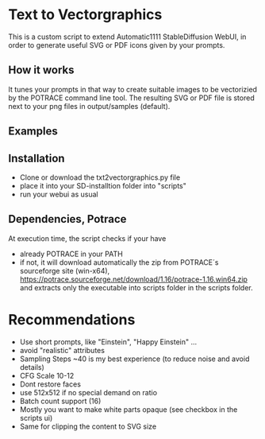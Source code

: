 # Text to Vectorgraphics
This is a custom script to extend Automatic1111 StableDiffusion WebUI, in order to generate useful SVG or PDF icons given by your prompts.

## How it works
It tunes your prompts in that way to create suitable images to be vectorizied by the POTRACE command line tool.
The resulting SVG or PDF file is stored next to your png files in output/samples (default).

## Examples


## Installation
- Clone or download the txt2vectorgraphics.py file 
- place it into your SD-installtion folder into "scripts"
- run your webui as usual

## Dependencies, Potrace
At execution time, the script checks if your have 
- already POTRACE in your PATH
- if not, it will download automatically the zip from POTRACE´s sourceforge site (win-x64),
https://potrace.sourceforge.net/download/1.16/potrace-1.16.win64.zip  
and extracts only the executable into scripts folder in the scripts folder.

# Recommendations
- Use short prompts, like "Einstein", "Happy Einstein" ...
- avoid "realistic" attributes
- Sampling Steps ~40 is my best experience (to reduce noise and avoid details)
- CFG Scale 10-12
- Dont restore faces
- use 512x512 if no special demand on ratio
- Batch count support (16)
- Mostly you want to make white parts opaque (see checkbox in the scripts ui)
- Same for clipping the content to SVG size
